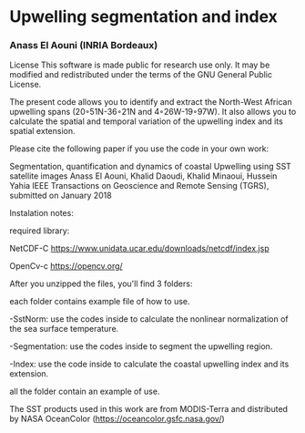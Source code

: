 # Upwelling segmentation and index

### Anass El Aouni (INRIA Bordeaux)


License This software is made public for research use only. It may be modified and redistributed under the terms of the GNU General Public License.

The present code allows you to identify and extract the North-West African upwelling spans (20◦51N-36◦21N and 4◦26W-19◦97W).
It also allows you to calculate the spatial and temporal variation of the upwelling index and its spatial extension.

Please cite the following paper if you use the code in your own work:

Segmentation, quantification and dynamics of coastal Upwelling using SST satellite images
Anass El Aouni, Khalid Daoudi, Khalid Minaoui, Hussein Yahia
IEEE Transactions on Geoscience and Remote Sensing (TGRS), submitted on January 2018


Instalation notes:


required library:

NetCDF-C https://www.unidata.ucar.edu/downloads/netcdf/index.jsp

OpenCv-c https://opencv.org/

After you unzipped the files, you'll find 3 folders:

each folder contains example file of how to use.  

-SstNorm: use the codes inside to calculate the nonlinear normalization of the sea surface temperature.

-Segmentation: use the codes inside to segment the upwelling region.

-Index: use the code inside to calculate the coastal upwelling index and its extension.



all the folder contain an example of use. 


The SST products used in this work are from MODIS-Terra and distributed by NASA OceanColor (https://oceancolor.gsfc.nasa.gov/)
